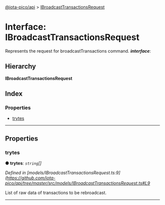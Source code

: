 [@iota-pico/api](../README.md) > [IBroadcastTransactionsRequest](../interfaces/ibroadcasttransactionsrequest.md)

# Interface: IBroadcastTransactionsRequest

Represents the request for broadcastTransactions command.
*__interface__*: 

## Hierarchy

**IBroadcastTransactionsRequest**

## Index

### Properties

* [trytes](ibroadcasttransactionsrequest.md#trytes)

---

## Properties

<a id="trytes"></a>

###  trytes

**● trytes**: *`string`[]*

*Defined in [models/IBroadcastTransactionsRequest.ts:9](https://github.com/iota-pico/api/tree/master/src/models/IBroadcastTransactionsRequest.ts#L9*

List of raw data of transactions to be rebroadcast.

___

